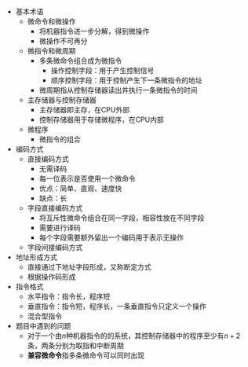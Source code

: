 - 基本术语
	- 微命令和微操作
		- 将机器指令进一步分解，得到微操作
		- 微操作不可再分
	- 微指令和微周期
		- 多条微命令组合成为微指令
			- 操作控制字段：用于产生控制信号
			- 顺序控制字段：用于控制产生下一条微指令的地址
		- 微周期指从控制存储器读出并执行一条微指令的时间
	- 主存储器与控制存储器
		- 主存储器即主存，在CPU外部
		- 控制存储器用于存储微程序，在CPU内部
	- 微程序
		- 微指令的组合
- 编码方式
	- 直接编码方式
		- 无需译码
		- 每一位表示是否使用一个微命令
		- 优点：简单、直观、速度快
		- 缺点：长
	- 字段直接编码方式
		- 将互斥性微命令组合在同一字段，相容性放在不同字段
		- 需要进行译码
		- 每个字段需要额外留出一个编码用于表示无操作
	- 字段间接编码方式
- 地址形成方式
	- 直接通过下地址字段形成，又称断定方式
	- 根据操作码形成
- 指令格式
	- 水平指令：指令长，程序短
	- 垂直指令：指令短，程序长，一条垂直指令只定义一个操作
	- 混合型指令
- 题目中遇到的问题
	- 对于一个由$n$种机器指令的的系统，其控制存储器中的程序至少有$n + 2$条，两条分别为取指和中断周期
	- **兼容微命令**指多条微命令可以同时出现